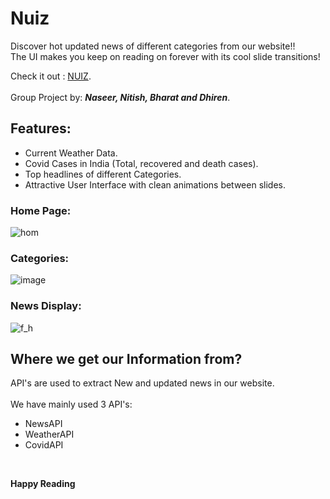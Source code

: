 # Nuiz

Discover hot updated news of different categories from our website!!<br />
The UI makes you keep on reading on forever with its cool slide transitions!<br />

Check it out : [NUIZ](https://nuiz.herokuapp.com/home).
<br /><br />
Group Project by:  ***Naseer, Nitish, Bharat and Dhiren***.

## Features:
* Current Weather Data.
* Covid Cases in India (Total, recovered and death cases).
* Top headlines of different Categories.
* Attractive User Interface with clean animations between slides.
### Home Page:
![hom](https://user-images.githubusercontent.com/72650394/125025152-cab1bd80-e09f-11eb-9c33-5772135e391e.gif)
### Categories:
![image](https://user-images.githubusercontent.com/72650394/124960378-e4b8b500-e039-11eb-8088-1b32194b74d3.png)
### News Display:
![f_h](https://user-images.githubusercontent.com/72650394/125023586-cfc13d80-e09c-11eb-820e-ab3409c1361f.gif)



## Where we get our Information from?
API's are used to extract New and updated news in our website.
<br /><br />
We have mainly used 3 API's:
* NewsAPI
* WeatherAPI
* CovidAPI
<br />

**Happy Reading**

